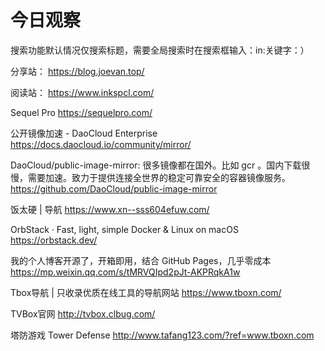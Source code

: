 # 今日观察

搜索功能默认情况仅搜索标题，需要全局搜索时在搜索框输入：in:关键字：）  

分享站： https://blog.joevan.top/  

阅读站： https://www.inkspcl.com/  

Sequel Pro  https://sequelpro.com/    

公开镜像加速 - DaoCloud Enterprise  https://docs.daocloud.io/community/mirror/    

DaoCloud/public-image-mirror: 很多镜像都在国外。比如 gcr 。国内下载很慢，需要加速。致力于提供连接全世界的稳定可靠安全的容器镜像服务。  https://github.com/DaoCloud/public-image-mirror    

饭太硬 | 导航  https://www.xn--sss604efuw.com/  

OrbStack · Fast, light, simple Docker & Linux on macOS  https://orbstack.dev/  

我的个人博客开源了，开箱即用，结合 GitHub Pages，几乎零成本  https://mp.weixin.qq.com/s/tMRVQIpd2pJt-AKPRqkA1w  

Tbox导航 | 只收录优质在线工具的导航网站  https://www.tboxn.com/    

TVBox官网  http://tvbox.clbug.com/    

塔防游戏 Tower Defense  http://www.tafang123.com/?ref=www.tboxn.com    
